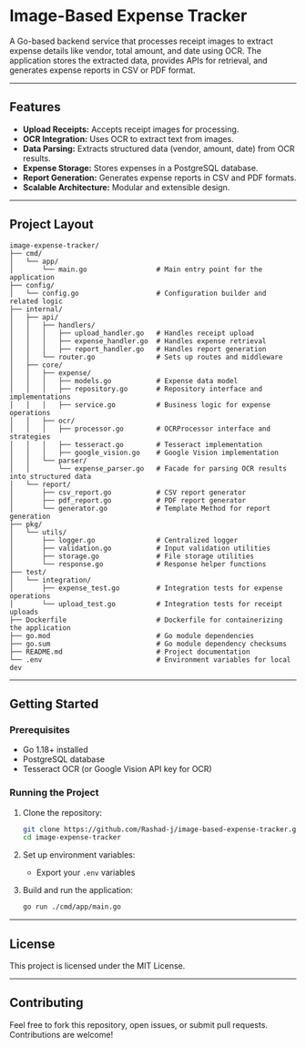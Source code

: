 
# Image-Based Expense Tracker

A Go-based backend service that processes receipt images to extract expense details like vendor, total amount, and date using OCR. The application stores the extracted data, provides APIs for retrieval, and generates expense reports in CSV or PDF format.

---

## Features

- **Upload Receipts:** Accepts receipt images for processing.
- **OCR Integration:** Uses OCR to extract text from images.
- **Data Parsing:** Extracts structured data (vendor, amount, date) from OCR results.
- **Expense Storage:** Stores expenses in a PostgreSQL database.
- **Report Generation:** Generates expense reports in CSV and PDF formats.
- **Scalable Architecture:** Modular and extensible design.

---

## Project Layout

```plaintext
image-expense-tracker/
├── cmd/
│   └── app/
│       └── main.go                 # Main entry point for the application
├── config/
│   └── config.go                   # Configuration builder and related logic
├── internal/
│   ├── api/
│   │   ├── handlers/
│   │   │   ├── upload_handler.go   # Handles receipt upload
│   │   │   ├── expense_handler.go  # Handles expense retrieval
│   │   │   ├── report_handler.go   # Handles report generation
│   │   └── router.go               # Sets up routes and middleware
│   ├── core/
│   │   ├── expense/
│   │   │   ├── models.go           # Expense data model
│   │   │   ├── repository.go       # Repository interface and implementations
│   │   │   ├── service.go          # Business logic for expense operations
│   │   ├── ocr/
│   │   │   ├── processor.go        # OCRProcessor interface and strategies
│   │   │   ├── tesseract.go        # Tesseract implementation
│   │   │   ├── google_vision.go    # Google Vision implementation
│   │   └── parser/
│   │       └── expense_parser.go   # Facade for parsing OCR results into structured data
│   └── report/
│       ├── csv_report.go           # CSV report generator
│       ├── pdf_report.go           # PDF report generator
│       └── generator.go            # Template Method for report generation
├── pkg/
│   └── utils/
│       ├── logger.go               # Centralized logger
│       ├── validation.go           # Input validation utilities
│       ├── storage.go              # File storage utilities
│       └── response.go             # Response helper functions
├── test/
│   └── integration/
│       ├── expense_test.go         # Integration tests for expense operations
│       └── upload_test.go          # Integration tests for receipt uploads
├── Dockerfile                      # Dockerfile for containerizing the application
├── go.mod                          # Go module dependencies
├── go.sum                          # Go module dependency checksums
├── README.md                       # Project documentation
└── .env                            # Environment variables for local dev
```

---

## Getting Started

### Prerequisites

- Go 1.18+ installed
- PostgreSQL database
- Tesseract OCR (or Google Vision API key for OCR)

### Running the Project

1. Clone the repository:
   ```bash
   git clone https://github.com/Rashad-j/image-based-expense-tracker.git
   cd image-expense-tracker
   ```

2. Set up environment variables:
   - Export your `.env` variables 

3. Build and run the application:
   ```bash
   go run ./cmd/app/main.go
   ```

---

## License

This project is licensed under the MIT License.

---

## Contributing

Feel free to fork this repository, open issues, or submit pull requests. Contributions are welcome!
